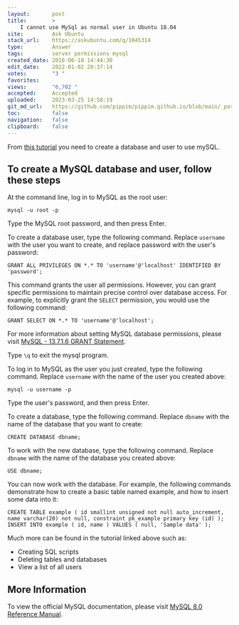 ```yaml
---
layout:       post
title:        >
    I cannot use MySql as normal user in Ubuntu 18.04
site:         Ask Ubuntu
stack_url:    https://askubuntu.com/q/1045314
type:         Answer
tags:         server permissions mysql
created_date: 2018-06-10 14:44:30
edit_date:    2022-01-02 20:37:14
votes:        "3 "
favorites:    
views:        "6,702 "
accepted:     Accepted
uploaded:     2023-03-25 14:58:19
git_md_url:   https://github.com/pippim/pippim.github.io/blob/main/_posts/2018/2018-06-10-I-cannot-use-MySql-as-normal-user-in-Ubuntu-18.04.md
toc:          false
navigation:   false
clipboard:    false
---
```


From [this tutorial][1] you need to create a database and user to use mySQL.


## To create a MySQL database and user, follow these steps

At the command line, log in to MySQL as the root user:

``` 
mysql -u root -p
```

Type the MySQL root password, and then press Enter.

To create a database user, type the following command. Replace `username` with the user you want to create, and replace password with the user's password:

``` 
GRANT ALL PRIVILEGES ON *.* TO 'username'@'localhost' IDENTIFIED BY 'password';
```

This command grants the user all permissions. However, you can grant specific permissions to maintain precise control over database access. For example, to explicitly grant the `SELECT` permission, you would use the following command:

``` 
GRANT SELECT ON *.* TO 'username'@'localhost';
```

For more information about setting MySQL database permissions, please visit [MySQL - 13.7.1.6 GRANT Statement](https://dev.mysql.com/doc/refman/5.5/en/grant.html).

Type `\q` to exit the mysql program.

To log in to MySQL as the user you just created, type the following command. Replace `username` with the name of the user you created above:

``` 
mysql -u username -p
```

Type the user's password, and then press Enter.

To create a database, type the following command. Replace `dbname` with the name of the database that you want to create:

``` 
CREATE DATABASE dbname;
```

To work with the new database, type the following command. Replace `dbname` with the name of the database you created above:

``` 
USE dbname;
```

You can now work with the database. For example, the following commands demonstrate how to create a basic table named example, and how to insert some data into it:

``` 
CREATE TABLE example ( id smallint unsigned not null auto_increment, name varchar(20) not null, constraint pk_example primary key (id) );
INSERT INTO example ( id, name ) VALUES ( null, 'Sample data' );
```

Much more can be found in the tutorial linked above such as:

- Creating SQL scripts
- Deleting tables and databases
- View a list of all users

## More Information

To view the official MySQL documentation, please visit [MySQL 8.0 Reference Manual](https://dev.mysql.com/doc/refman/5.5/en/index.html).


  [1]: https://www.a2hosting.com/kb/developer-corner/mysql/managing-mysql-databases-and-users-from-the-command-line
